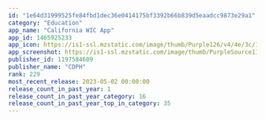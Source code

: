 ```yaml
---
id: "1e64d31999525fe84fbd1dec36e0414175bf3392b66b839d5eaadcc9873e29a1"
category: "Education"
app_name: "California WIC App"
app_id: 1465925233
app_icon: https://is1-ssl.mzstatic.com/image/thumb/Purple126/v4/4e/3c/16/4e3c1605-de4e-a073-84f2-7d407d977a7f/AppIcon-1x_U007emarketing-0-7-0-85-220.png/1024x1024bb.png
app_screenshot: https://is1-ssl.mzstatic.com/image/thumb/PurpleSource115/v4/99/d2/c1/99d2c1ea-c1ed-7658-ad40-065b3f0b6dd5/b67884d5-b35f-4f44-9d4d-6833bcc1d77c_Simulator_Screen_Shot_-_iPhone_11_Pro_Max_-_2021-04-21_at_12.35.00.png/1242x2688bb.png
publisher_id: 1197584609
publisher_name: "CDPH"
rank: 229
most_recent_release: 2023-05-02 00:00:00
release_count_in_past_year: 1
release_count_in_past_year_category: 16
release_count_in_past_year_top_in_category: 35
---
```

